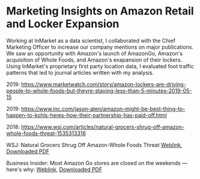 # Marketing Insights on Amazon Retail and Locker Expansion

Working at InMarket as a data scientist, I collaborated with the Chief Marketing Officer to increase our company mentions on major publications. We saw an opportunity with Amazon's launch of AmazonGo, Amazon's acquisition of Whole Foods, and Amazon's exapansion of their lockers. Using InMarket's proprietary first party location data, I evaluated foot traffic patterns that led to journal articles written with my analysis.

2019: https://www.marketwatch.com/story/amazon-lockers-are-driving-people-to-whole-foods-but-theyre-staying-less-than-5-minutes-2019-05-15

2019: https://www.inc.com/jason-aten/amazon-might-be-best-thing-to-happen-to-kohls-heres-how-their-partnership-has-paid-off.html

2018: https://www.wsj.com/articles/natural-grocers-shrug-off-amazon-whole-foods-threat-1535313316

WSJ: Natural Grocers Shrug Off Amazon-Whole Foods Threat [Weblink](https://www.wsj.com/articles/natural-grocers-shrug-off-amazon-whole-foods-threat-1535313316), [Downloaded PDF](wsj-amazon-natural-grocers.pdf)

Business Insider: Most Amazon Go stores are closed on the weekends — here's why: [Weblink](https://www.businessinsider.com/amazon-go-stores-close-on-weekends-2018-10), [Downloaded PDF](businessinsider-amazon-go.pdf)


